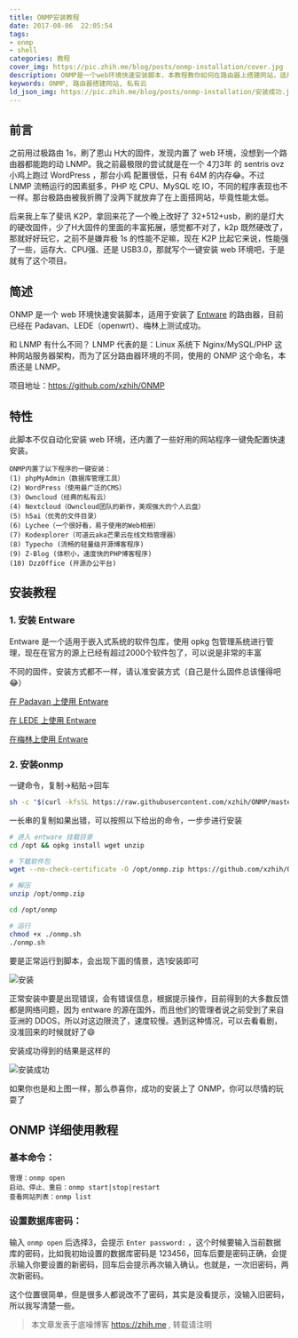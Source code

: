 ```yaml
---
title: ONMP安装教程
date: 2017-08-06  22:05:54
tags: 
- onmp
- shell
categories: 教程
cover_img: https://pic.zhih.me/blog/posts/onmp-installation/cover.jpg
description: ONMP是一个web环境快速安装脚本，本教程教你如何在路由器上搭建网站，适用于安装了Entware的路由器，目前已经在Padavan、LEDE、梅林上测试成功，LNMP代表的是：Linux系统下Nginx/MySQL/PHP这种网站服务器架构，而为了区分路由器环境的不同，使用的ONMP这个命名，本质还是LNMP ...
keywords: ONMP, 路由器搭建网站, 私有云
ld_json_img: https://pic.zhih.me/blog/posts/onmp-installation/安装成功.jpg
---
```


## 前言

之前用过极路由 1s，刷了恩山 H大的固件，发现内置了 web 环境，没想到一个路由器都能跑的动 LNMP。我之前最极限的尝试就是在一个 4刀3年 的 sentris ovz 小鸡上跑过 WordPress ，那台小鸡 配置很低，只有 64M 的内存😂。不过 LNMP 流畅运行的因素挺多，PHP 吃 CPU、MySQL 吃 IO，不同的程序表现也不一样。那台极路由被我折腾了没两下就放弃了在上面搭网站，毕竟性能太低。

后来我上车了斐讯 K2P，拿回来花了一个晚上改好了 32+512+usb，刷的是灯大的硬改固件，少了H大固件的里面的丰富拓展，感觉都不对了，k2p 既然硬改了，那就好好玩它，之前不是嫌弃极 1s 的性能不足嘛，现在 K2P 比起它来说，性能强了一些，运存大、CPU强、还是 USB3.0，那就写个一键安装 web 环境吧，于是就有了这个项目。

## 简述

ONMP 是一个 web 环境快速安装脚本，适用于安装了 [Entware](https://entware.net/) 的路由器，目前已经在 Padavan、LEDE（openwrt）、梅林上测试成功。

和 LNMP 有什么不同？
LNMP 代表的是：Linux 系统下 Nginx/MySQL/PHP 这种网站服务器架构，而为了区分路由器环境的不同，使用的 ONMP 这个命名，本质还是 LNMP。

项目地址：https://github.com/xzhih/ONMP

## 特性

此脚本不仅自动化安装 web 环境，还内置了一些好用的网站程序一键免配置快速安装。

```
ONMP内置了以下程序的一键安装：
(1) phpMyAdmin（数据库管理工具）
(2) WordPress（使用最广泛的CMS）
(3) Owncloud（经典的私有云）
(4) Nextcloud（Owncloud团队的新作，美观强大的个人云盘）
(5) h5ai（优秀的文件目录）
(6) Lychee（一个很好看，易于使用的Web相册）
(7) Kodexplorer（可道云aka芒果云在线文档管理器）
(8) Typecho (流畅的轻量级开源博客程序)
(9) Z-Blog (体积小，速度快的PHP博客程序)
(10) DzzOffice (开源办公平台)
```

## 安装教程

### 1. 安装 Entware

Entware 是一个适用于嵌入式系统的软件包库，使用 opkg 包管理系统进行管理，现在在官方的源上已经有超过2000个软件包了，可以说是非常的丰富

不同的固件，安装方式都不一样，请认准安装方式（自己是什么固件总该懂得吧😂）

[在 Padavan 上使用 Entware](https://zhih.me/Padavan-entware/)

[在 LEDE 上使用 Entware](https://zhih.me/LEDE-entware)

[在梅林上使用 Entware](https://zhih.me/Merlin-entware)

### 2. 安装onmp

一键命令，复制->粘贴->回车

```bash
sh -c "$(curl -kfsSL https://raw.githubusercontent.com/xzhih/ONMP/master/oneclick.sh)"
```

一长串的复制如果出错，可以按照以下给出的命令，一步步进行安装

```bash
# 进入 entware 挂载目录
cd /opt && opkg install wget unzip 

# 下载软件包
wget --no-check-certificate -O /opt/onmp.zip https://github.com/xzhih/ONMP/archive/master.zip 

# 解压
unzip /opt/onmp.zip

cd /opt/onmp

# 运行
chmod +x ./onmp.sh 
./onmp.sh
```

要是正常运行到脚本，会出现下面的情景，选1安装即可

![安装](https://pic.zhih.me/blog/posts/onmp-installation/安装.jpg)

正常安装中要是出现错误，会有错误信息，根据提示操作，目前得到的大多数反馈都是网络问题，因为 entware 的源在国外，而且他们的管理者说之前受到了来自亚洲的 DDOS，所以对这边限流了，速度较慢。遇到这种情况，可以去看看剧，没准回来的时候就好了😄

安装成功得到的结果是这样的

![安装成功](https://pic.zhih.me/blog/posts/onmp-installation/安装成功.jpg)

如果你也是和上图一样，那么恭喜你，成功的安装上了 ONMP，你可以尽情的玩耍了

## ONMP 详细使用教程

### 基本命令：

```
管理：onmp open
启动、停止、重启：onmp start|stop|restart
查看网站列表：onmp list 
```

### 设置数据库密码：

输入 `onmp open` 后选择3，会提示 `Enter password:` ，这个时候要输入当前数据库的密码，比如我初始设置的数据库密码是 123456，回车后要是密码正确，会提示输入你要设置的新密码，回车后会提示再次输入确认。也就是，一次旧密码，两次新密码。

这个位置很简单，但是很多人都说改不了密码，其实是没看提示，没输入旧密码，所以我写清楚一些。

>本文章发表于底噪博客 https://zhih.me , 转载请注明
